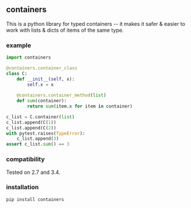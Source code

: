 ## containers

This is a python library for typed containers -- it makes it safer & easier to work with lists & dicts of items of the same type.

### example

```python
import containers

@containers.container_class
class C:
    def __init__(self, x):
        self.x = x
    
    @containers.container_method(list)
    def sum(container):
        return sum(item.x for item in container)

c_list = C.container(list)
c_list.append(C(1))
c_list.append(C(2))
with pytest.raises(TypeError):
    c_list.append(3)
assert c_list.sum() == 3
```

### compatibility

Tested on 2.7 and 3.4.

### installation

```
pip install containers
```
